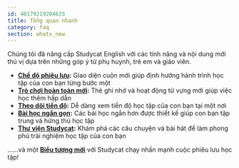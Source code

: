 ```yaml
---
id: 40179219204633
title: Tổng quan nhanh
category: faq
section: whats_new
---
```

Chúng tôi đã nâng cấp Studycat English với các tính năng và nội dung mới thú vị dựa trên những góp ý từ phụ huynh, trẻ em và giáo viên.

- **[Chế độ phiêu lưu](https://help.studycat.com/hc/en-us/articles/40395054430233):** Giao diện cuộn mới giúp định hướng hành trình học tập của con bạn từng bước một
- **[Trò chơi hoàn toàn mới](https://help.studycat.com/hc/en-us/articles/40396868059161):** Thẻ ghi nhớ và hoạt động từ vựng mới giúp việc học thêm hấp dẫn
- **[Theo dõi tiến độ](https://help.studycat.com/hc/en-us/articles/40392093954585):** Dễ dàng xem tiến độ học tập của con bạn tại một nơi
- **[Bài học ngắn gọn](https://help.studycat.com/hc/en-us/articles/40395054430233):** Các bài học ngắn hơn được thiết kế giúp con bạn tập trung và hứng thú học tập
- **[Thư viện Studycat](https://help.studycat.com/hc/en-us/articles/40392018677401):** Khám phá các câu chuyện và bài hát để làm phong phú trải nghiệm học tập của con bạn

......và một **[Biểu tượng mới](https://help.studycat.com/hc/en-us/articles/40378210072217)** với Studycat chạy nhấn mạnh cuộc phiêu lưu học tập!
